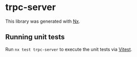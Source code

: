# trpc-server

This library was generated with [Nx](https://nx.dev).

## Running unit tests

Run `nx test trpc-server` to execute the unit tests via [Vitest](https://vitest.dev/).
